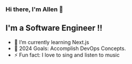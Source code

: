 ### Hi there, I'm Allen 👋 

## I'm a Software Engineer !!

- 🌱 I’m currently learning Next.js 
- 🥅 2024 Goals: Accomplish DevOps Concepts.
- ⚡ Fun fact: I love to sing and listen to music
